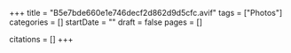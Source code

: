 +++
title = "B5e7bde660e1e746decf2d862d9d5cfc.avif"
tags = ["Photos"]
categories = []
startDate = ""
draft = false
pages = []

citations = []
+++
